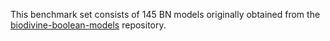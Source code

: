 This benchmark set consists of 145 BN models originally obtained from the [biodivine-boolean-models](https://github.com/sybila/biodivine-boolean-models) repository.
